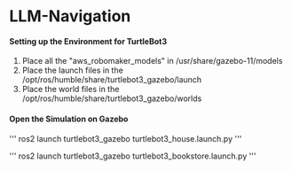 # LLM-Navigation


#### Setting up the Environment for TurtleBot3

1) Place all the "aws_robomaker_models" in /usr/share/gazebo-11/models
2) Place the launch files in the /opt/ros/humble/share/turtlebot3_gazebo/launch
3) Place the world files in the /opt/ros/humble/share/turtlebot3_gazebo/worlds

#### Open the Simulation on Gazebo
'''
ros2 launch turtlebot3_gazebo turtlebot3_house.launch.py
'''

'''
ros2 launch turtlebot3_gazebo turtlebot3_bookstore.launch.py
'''


